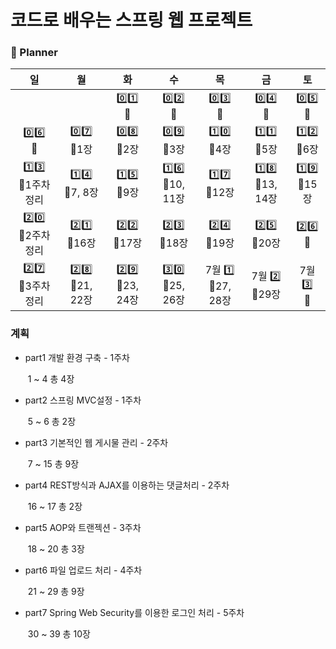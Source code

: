 # 코드로 배우는 스프링 웹 프로젝트


### 📆 Planner


|              일         |           월             |           화          |            수            |          목           |        금              |         토         |
| :--------------------: | :---------------------: | :--------------------: | :---------------------:  | :-------------------: | :-------------------:  | :----------------: |
|                        |                         |       0️⃣1️⃣<br />📌   | 0️⃣2️⃣ <br />📌           |      0️⃣3️⃣ <br />📌   | 0️⃣4️⃣<br />📌         |  0️⃣5️⃣<br />📌    |
| 0️⃣6️⃣<br />📌         | 0️⃣7️⃣<br />📌1장        |  0️⃣8️⃣<br />📌2장      | 0️⃣9️⃣<br />📌3장         | 1️⃣0️⃣<br />📌4장      | 1️⃣1️⃣<br />📌5장      | 1️⃣2️⃣<br />📌6장 |
| 1️⃣3️⃣<br />📌1주차정리 | 1️⃣4️⃣<br />📌7, 8장     |  1️⃣5️⃣<br />📌9장      | 1️⃣6️⃣  <br />📌10, 11장 | 1️⃣7️⃣<br />📌12장      | 1️⃣8️⃣<br />📌13, 14장 | 1️⃣9️⃣<br />📌15장 |
| 2️⃣0️⃣<br />📌2주차정리 | 2️⃣1️⃣<br />📌16장       |   2️⃣2️⃣<br />📌17장    |   2️⃣3️⃣<br />📌18장     |     2️⃣4️⃣<br />📌19장  | 2️⃣5️⃣<br />📌20장     | 2️⃣6️⃣   <br />📌  |
| 2️⃣7️⃣<br />📌3주차정리 | 2️⃣8️⃣<br />📌21, 22장   | 2️⃣9️⃣<br />📌23, 24장  | 3️⃣0️⃣<br />📌25, 26장   | 7월 1️⃣<br />📌27, 28장 | 7월 2️⃣<br />📌29장   | 7월 3️⃣<br />📌    |



### 계획

- part1 개발 환경 구축 - 1주차

  ​	1 ~ 4 총 4장

- part2 스프링 MVC설정 - 1주차

  ​	5 ~ 6 총 2장

- part3 기본적인 웹 게시물 관리 - 2주차

  ​	7 ~ 15 총 9장

- part4 REST방식과 AJAX를 이용하는 댓글처리 - 2주차

  ​	16 ~ 17 총 2장

- part5 AOP와 트랜젝션 - 3주차

  ​	18 ~ 20 총 3장

- part6 파일 업로드 처리 - 4주차

  ​	21 ~ 29 총 9장

- part7 Spring Web Security를 이용한 로그인 처리 - 5주차

  ​	30 ~ 39 총 10장

